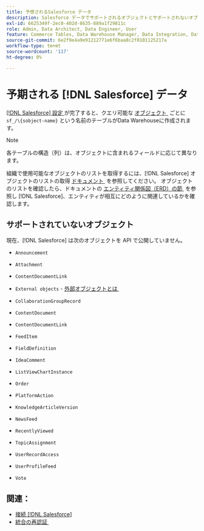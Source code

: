 ```yaml
---
title: 予想されるSalesforce データ
description: Salesforce データでサポートされるオブジェクトとサポートされないオブジェクトについて説明します。
exl-id: 6625349f-2ec0-402d-8635-889a1f29811c
role: Admin, Data Architect, Data Engineer, User
feature: Commerce Tables, Data Warehouse Manager, Data Integration, Data Import/Export
source-git-commit: 6e2f9e4a9e91212771e6f6baa8c2f8101125217a
workflow-type: tm+mt
source-wordcount: '117'
ht-degree: 0%

---
```


# 予期される [!DNL Salesforce] データ

[[!DNL Salesforce]  設定 &#x200B;](../integrations/salesforce.md) が完了すると、クエリ可能な [&#x200B; オブジェクト &#x200B;](https://developer.salesforce.com/docs/atlas.en-us.object_reference.meta/object_reference/sforce_api_objects_concepts.htm) ごとに `sf_/\{sobject-name}` という名前のテーブルがData Warehouseに作成されます。

>[!NOTE]
>
>各テーブルの構造（列）は、オブジェクトに含まれるフィールドに応じて異なります。

組織で使用可能なオブジェクトのリストを取得するには、[!DNL Salesforce] オブジェクトのリストの取得 [&#x200B; ドキュメント &#x200B;](https://developer.salesforce.com/docs/atlas.en-us.api_rest.meta/api_rest/dome_describeGlobal.htm) を参照してください。 オブジェクトのリストを確認したら、ドキュメントの [&#x200B; エンティティ関係図（ERD）の節 &#x200B;](https://developer.salesforce.com/docs/atlas.en-us.object_reference.meta/object_reference/sforce_api_erd_knowledge.htm) を参照し [!DNL Salesforce]、エンティティが相互にどのように関連しているかを確認します。

## サポートされていないオブジェクト

現在、[!DNL Salesforce] は次のオブジェクトを API で公開していません。

* `Announcement`
* `Attachment`
* `ContentDocumentLink`
* `External objects` - [&#x200B; 外部オブジェクトとは &#x200B;](https://developer.salesforce.com/docs/atlas.en-us.object_reference.meta/object_reference/sforce_api_objects_external_objects.htm)
* `CollaborationGroupRecord`
* `ContentDocument`
* `ContentDocumentLink`
* `FeedItem`
* `FieldDefinition`
* `IdeaComment`
* `ListViewChartInstance`
* `Order`
* `PlatformAction`

* `KnowledgeArticleVersion`
* `NewsFeed`
* `RecentlyViewed`
* `TopicAssignment`
* `UserRecordAccess`
* `UserProfileFeed`
* `Vote`

## 関連：

* [接続  [!DNL Salesforce]](../integrations/salesforce.md)
* [&#x200B; 統合の再認証 &#x200B;](https://experienceleague.adobe.com/docs/commerce-knowledge-base/kb/how-to/mbi-reauthenticating-integrations.html?lang=ja)
